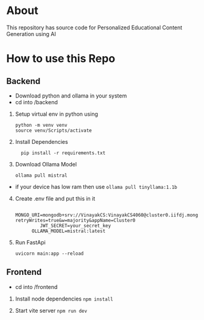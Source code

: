 # About

This repository has source code for Personalized Educational Content Generation using AI

# How to use this Repo

## Backend
- Download python and ollama in your system
- cd into /backend
1) Setup virtual env in python using
     ```
     python -m venv venv
     source venv/Scripts/activate  
    ```

2) Install Dependencies
    ```
      pip install -r requirements.txt
    ```
3) Download Ollama Model
     ```
     ollama pull mistral
     ```
- if your device has low ram then use
       ```
       ollama pull tinyllama:1.1b
       ```
       
4) Create .env file and put this in it
    ```
          MONGO_URI=mongodb+srv://VinayakCS:VinayakCS4060@cluster0.iifdj.mongodb.net/?retryWrites=true&w=majority&appName=Cluster0
             JWT_SECRET=your_secret_key
          OLLAMA_MODEL=mistral:latest
     ```
4) Run FastApi
     ```
     uvicorn main:app --reload
    ```
   


## Frontend
- cd into /frontend

1) Install node dependencies
        ```
        npm install
        ```
   
3) Start vite server
        ```
        npm run dev
        ```
